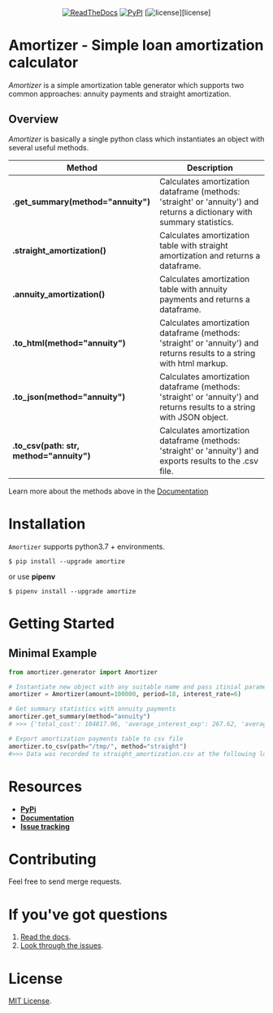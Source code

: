 <div align="center">

[![ReadTheDocs](https://readthedocs.org/projects/amortizer/badge/?version=latest)](https://amortizer.readthedocs.io/en/latest/?badge=latest)
[![PyPI](https://img.shields.io/pypi/v/amortizer)](https://pypi.org/project/amortizer/)
[![license](https://img.shields.io/github/license/vlntsolo/amortizer?label=license)][license]

</div>

# Amortizer - Simple loan amortization calculator

*Amortizer* is a simple amortization table generator which supports two common approaches: annuity payments and straight amortization. 


## Overview

*Amortizer* is basically a single python class which instantiates an object with several useful methods.

| Method | Description |
| ---- | --- |
| **.get_summary(method="annuity")** | Calculates amortization dataframe (methods: 'straight' or 'annuity') and returns a dictionary with summary statistics. |
| **.straight_amortization()** | Calculates amortization table with straight amortization and returns a dataframe. |
| **.annuity_amortization()** | Calculates amortization table with annuity payments and returns a dataframe. |
| **.to_html(method="annuity")** | Calculates amortization dataframe (methods: 'straight' or 'annuity') and returns results to a string with html markup. |
| **.to_json(method="annuity")** | Calculates amortization dataframe (methods: 'straight' or 'annuity') and returns results to a string with JSON object. |
| **.to_csv(path: str, method="annuity")** | Calculates amortization dataframe (methods: 'straight' or 'annuity') and exports results to the .csv file. |

Learn more about the methods above in the [Documentation][docs]

# Installation 

`Amortizer` supports python3.7 + environments.

```shell
$ pip install --upgrade amortize
```

or use **pipenv**

```shell
$ pipenv install --upgrade amortize
```


# Getting Started

## Minimal Example

```python
from amortizer.generator import Amortizer

# Instantiate new object with any suitable name and pass itinial parameters of the loan / mortgage
amortizer = Amortizer(amount=100000, period=18, interest_rate=6)

# Get summary statistics with annuity payments
amortizer.get_summary(method="annuity")
# >>> {'total_cost': 104817.06, 'average_interest_exp': 267.62, 'average_monthly_pmt': 5823.17, 'total_interest_exp': 4817.12}

# Export amortization payments table to csv file
amortizer.to_csv(path="/tmp/", method="straight")
#>>> Data was recorded to straight_amortization.csv at the following location: /tmp/

```

# Resources

- [**PyPi**](https://pypi.org/project/amortizer)
- [**Documentation**](https://amortizer.readthedocs.io/en/latest/)
- [**Issue tracking**](https://github.com/vlntsolo/amortizer/issues)


# Contributing

Feel free to send merge requests.


# If you've got questions

1. [Read the docs][docs].
2. [Look through the issues](https://github.com/vlnsolo/amortizer/issues).


# License

[MIT License](LICENSE).


[docs]: https://amortizer.readthedocs.io/en/latest/amortizer.html